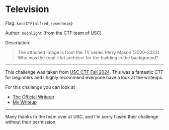 # Television

Flag: `kossCTF{alfred_rosenheim}`

Author: `moonlight` (from the CTF team of USC)

Description: 
> The attached image is from the TV series Perry Mason (2020-2023). Who was the (real-life) architect for the building in the background? 

---

This challenge was taken from [USC CTF Fall 2024](https://github.com/USC-CTF-Team/public-USC-CTF-Fall-24/tree/main). This was a fantastic CTF for beginners and I highly recommend everyone have a look at the writeups. 

For this challenge you can look at 
- [The Official Writeup](https://github.com/USC-CTF-Team/public-USC-CTF-Fall-24/tree/main/osint/television)
- [My Writeup](https://github.com/Majestic9169/USC-CTF-Fall-2024/tree/main/osint/osint_television)

---

Many thanks to the team over at USC, and I'm sorry I used their challenge without their permission. 
